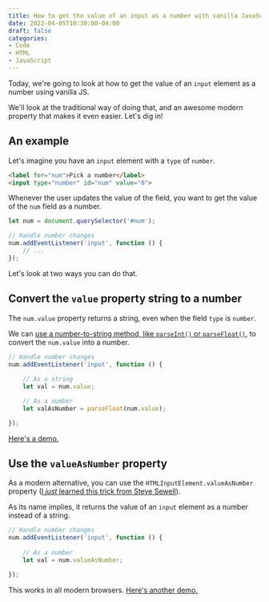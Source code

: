 ```yaml
---
title: How to get the value of an input as a number with vanilla JavaScript
date: 2022-04-05T10:30:00-04:00
draft: false
categories:
- Code
- HTML
- JavaScript
---
```


Today, we're going to look at how to get the value of an `input` element as a number using vanilla JS. 

We'll look at the traditional way of doing that, and an awesome modern property that makes it even easier. Let's dig in!

## An example

Let's imagine you have an `input` element with a `type` of `number`.

```html
<label for="num">Pick a number</label>
<input type="number" id="num" value="0">
```

Whenever the user updates the value of the field, you want to get the value of the `num` field as a number.

```js
let num = document.querySelector('#num');

// Handle number changes
num.addEventListener('input', function () {
	// ...
});
```

Let's look at two ways you can do that.

## Convert the `value` property string to a number

The `num.value` property returns a string, even when the field `type` is `number`. 

We can [use a number-to-string method, like `parseInt()` or `parseFloat()`](/three-ways-to-convert-strings-to-numbers-and-modify-existing-numbers-with-vanilla-javascript/), to convert the `num.value` into a number.

```js
// Handle number changes
num.addEventListener('input', function () {
	
	// As a string
	let val = num.value;

	// As a number
	let valAsNumber = parseFloat(num.value);

});
```

[Here's a demo.](https://codepen.io/cferdinandi/pen/popabLX?editors=1111)

## Use the `valueAsNumber` property

As a modern alternative, you can use the `HTMLInputElement.valueAsNumber` property ([I _just_ learned this trick from Steve Sewell](https://twitter.com/Steve8708/status/1509653389453324299)).

As its name implies, it returns the value of an `input` element as a number instead of a string.

```js
// Handle number changes
num.addEventListener('input', function () {
	
	// As a number
	let val = num.valueAsNumber;

});
```

This works in all modern browsers. [Here's another demo.](https://codepen.io/cferdinandi/pen/WNdMxym?editors=1111)